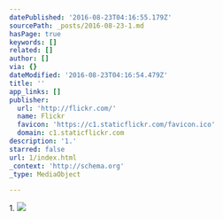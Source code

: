 ```yaml
---
datePublished: '2016-08-23T04:16:55.179Z'
sourcePath: _posts/2016-08-23-1.md
hasPage: true
keywords: []
related: []
author: []
via: {}
dateModified: '2016-08-23T04:16:54.479Z'
title: ''
app_links: []
publisher:
  url: 'http://flickr.com/'
  name: Flickr
  favicon: 'https://c1.staticflickr.com/favicon.ico'
  domain: c1.staticflickr.com
description: '1.'
starred: false
url: 1/index.html
_context: 'http://schema.org'
_type: MediaObject

---
```

1\.
![](https://s3-us-west-2.amazonaws.com/the-grid-img/p/11898af72df31e2da5f0e76766f493e80d87fa0c.jpg)